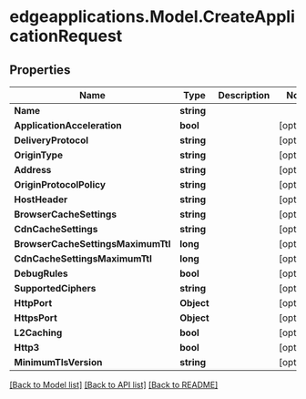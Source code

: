 # edgeapplications.Model.CreateApplicationRequest

## Properties

Name | Type | Description | Notes
------------ | ------------- | ------------- | -------------
**Name** | **string** |  | 
**ApplicationAcceleration** | **bool** |  | [optional] 
**DeliveryProtocol** | **string** |  | [optional] 
**OriginType** | **string** |  | [optional] 
**Address** | **string** |  | [optional] 
**OriginProtocolPolicy** | **string** |  | [optional] 
**HostHeader** | **string** |  | [optional] 
**BrowserCacheSettings** | **string** |  | [optional] 
**CdnCacheSettings** | **string** |  | [optional] 
**BrowserCacheSettingsMaximumTtl** | **long** |  | [optional] 
**CdnCacheSettingsMaximumTtl** | **long** |  | [optional] 
**DebugRules** | **bool** |  | [optional] 
**SupportedCiphers** | **string** |  | [optional] 
**HttpPort** | **Object** |  | [optional] 
**HttpsPort** | **Object** |  | [optional] 
**L2Caching** | **bool** |  | [optional] 
**Http3** | **bool** |  | [optional] 
**MinimumTlsVersion** | **string** |  | [optional] 

[[Back to Model list]](../README.md#documentation-for-models) [[Back to API list]](../README.md#documentation-for-api-endpoints) [[Back to README]](../README.md)


